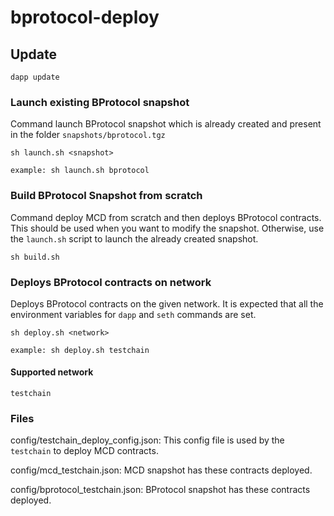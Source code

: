 # bprotocol-deploy

## Update

    dapp update

### Launch existing BProtocol snapshot

Command launch BProtocol snapshot which is already created and present in the folder `snapshots/bprotocol.tgz`

    sh launch.sh <snapshot>

    example: sh launch.sh bprotocol

### Build BProtocol Snapshot from scratch

Command deploy MCD from scratch and then deploys BProtocol contracts. This should be used when you want to modify the snapshot. Otherwise, use the `launch.sh` script to launch the already created snapshot.

    sh build.sh

### Deploys BProtocol contracts on network

Deploys BProtocol contracts on the given network. It is expected that all the environment variables for `dapp` and `seth` commands are set.

    sh deploy.sh <network>

    example: sh deploy.sh testchain

#### Supported network

    testchain

### Files

config/testchain_deploy_config.json: This config file is used by the `testchain` to deploy MCD contracts.

config/mcd_testchain.json: MCD snapshot has these contracts deployed.

config/bprotocol_testchain.json: BProtocol snapshot has these contracts deployed.
